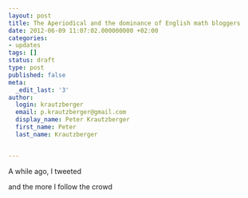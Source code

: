 ```yaml
---
layout: post
title: The Aperiodical and the dominance of English math bloggers
date: 2012-06-09 11:07:02.000000000 +02:00
categories:
- updates
tags: []
status: draft
type: post
published: false
meta:
  _edit_last: '3'
author:
  login: krautzberger
  email: p.krautzberger@gmail.com
  display_name: Peter Krautzberger
  first_name: Peter
  last_name: Krautzberger


---
```


A while ago, I tweeted

>

and the more I follow the crowd